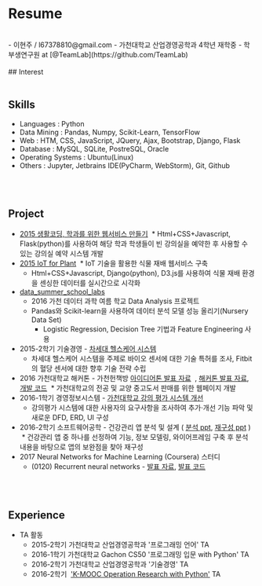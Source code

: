 # Resume
<br />
- 이현주 / l67378810@gmail.com
- 가천대학교 산업경영공학과 4학년 재학중
- 학부생연구원 at [@TeamLab](https://github.com/TeamLab)
<br />
<br />
## Interest

<br />
<br />


## Skills
* Languages : Python
* Data Mining : Pandas, Numpy, Scikit-Learn, TensorFlow
* Web : HTM, CSS, JavaScript, JQuery, Ajax, Bootstrap, Django, Flask
* Database : MySQL, SQLite, PostreSQL, Oracle
* Operating Systems : Ubuntu(Linux)
* Others : Jupyter, Jetbrains IDE(PyCharm, WebStorm), Git, Github
<br />
<br />


## Project
- [2015 생활코딩, 학과를 위한 웹서비스 만들기](https://github.com/hyoenju/final_dacapo "final_dacapo")
  * Html+CSS+Javascript, Flask(python)를 사용하여 해당 학과 학생들이 빈 강의실을 예약한 후 사용할 수 있는 강의실 예약 시스템 개발
- [2015 IoT for Plant](https://github.com/hyoenju/ginseng)
  * IoT 기술을 활용한 식물 재배 웹서비스 구축
  * Html+CSS+Javascript, Django(python), D3.js를 사용하여 식물 재배 환경을 센싱한 데이터를 실시간으로 시각화
- [data_summer_school_labs](https://github.com/hyoenju/data_summer_school_labs/blob/master/team/team_C/upgrade_percentage.ipynb)
  * 2016 가천 데이터 과학 여름 학교 Data Analysis 프로젝트
  * Pandas와 Scikit-learn을 사용하여 데이터 분석 모델 성능 올리기(Nursery Data Set)
    -  Logistic Regression, Decision Tree 기법과 Feature Engineering 사용
- 2015-2학기 기술경영 - [차세대 헬스케어 시스템](https://www.slideshare.net/secret/e7HM802aP8nkaX)
  * 차세대 헬스케어 시스템을 주제로 바이오 센서에 대한 기술 특허를 조사, Fitbit의 혈당 센서에 대한 향후 기술 전략 수립
- 2016 가천대학교 해커톤 - 가천헌책방 [아이디어톤 발표 자료](https://www.slideshare.net/secret/M1OLTHsruUCgev)
  , [해커톤 발표 자료](https://www.slideshare.net/secret/oHWi95QYKsMuvH), [개발 코드](https://github.com/jinongkim/gachon-hack-book.git)
  * 가천대학교의 전공 및 교양 중고도서 판매를 위한 웹페이지 개발
- 2016-1학기 경영정보시스템 - [가천대학교 강의 평가 시스템 개선](https://www.slideshare.net/secret/f6nsA2246Wtbpx)
  * 강의평가 시스템에 대한 사용자의 요구사항을 조사하여 추가·개선 기능 파악 및 새로운 DFD, ERD, UI 구성
- 2016-2학기 소프트웨어공학 - 건강관리 앱 분석 및 설계 ( [분석 ppt](https://www.slideshare.net/secret/JuK9xyImHJRTwE), [재구성 ppt](https://www.slideshare.net/secret/2BErC6d1sz8WsO) )
  * 건강관리 앱 중 하나를 선정하여 기능, 정보 모델링, 와이어프레임 구축 후 분석 내용을 바탕으로 앱의 보완점을 찾아 재구성
- 2017 Neural Networks for Machine Learning (Coursera) 스터디
    * (0120) Recurrent neural networks - [발표 자료](https://www.slideshare.net/secret/oHWi95QYKsMuvH), [발표 코드](https://github.com/hyoenju/seminar/blob/master/code/2017/0120/RNN_Basic.ipynb)
<br />
<br />


## Experience
- TA 활동
  * 2015-2학기 가천대학교 산업경영공학과 '프로그래밍 언어' TA
  * 2016-1학기 가천대학교 Gachon CS50 '프로그래밍 입문 with Python' TA
  * 2016-2학기 가천대학교 산업경영공학과 '기술경영' TA
  * 2016-2학기  ['K-MOOC Operation Research with Python'](https://github.com/TeamLab/Gachon_CS50_OR_KMOOC) TA
<br />
<br />

